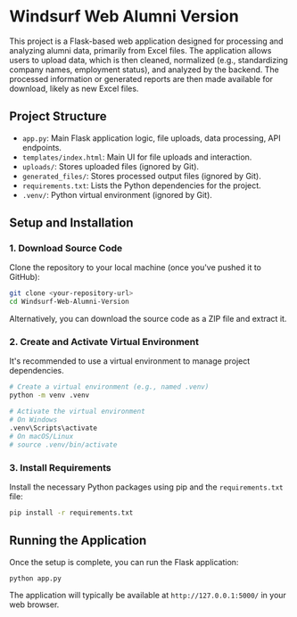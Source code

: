 # Windsurf Web Alumni Version

This project is a Flask-based web application designed for processing and analyzing alumni data, primarily from Excel files. The application allows users to upload data, which is then cleaned, normalized (e.g., standardizing company names, employment status), and analyzed by the backend. The processed information or generated reports are then made available for download, likely as new Excel files.

## Project Structure

- `app.py`: Main Flask application logic, file uploads, data processing, API endpoints.
- `templates/index.html`: Main UI for file uploads and interaction.
- `uploads/`: Stores uploaded files (ignored by Git).
- `generated_files/`: Stores processed output files (ignored by Git).
- `requirements.txt`: Lists the Python dependencies for the project.
- `.venv/`: Python virtual environment (ignored by Git).

## Setup and Installation

### 1. Download Source Code

Clone the repository to your local machine (once you've pushed it to GitHub):
```bash
git clone <your-repository-url>
cd Windsurf-Web-Alumni-Version
```

Alternatively, you can download the source code as a ZIP file and extract it.

### 2. Create and Activate Virtual Environment

It's recommended to use a virtual environment to manage project dependencies.

```bash
# Create a virtual environment (e.g., named .venv)
python -m venv .venv

# Activate the virtual environment
# On Windows
.venv\Scripts\activate
# On macOS/Linux
# source .venv/bin/activate
```

### 3. Install Requirements

Install the necessary Python packages using pip and the `requirements.txt` file:

```bash
pip install -r requirements.txt
```

## Running the Application

Once the setup is complete, you can run the Flask application:

```bash
python app.py
```

The application will typically be available at `http://127.0.0.1:5000/` in your web browser.
